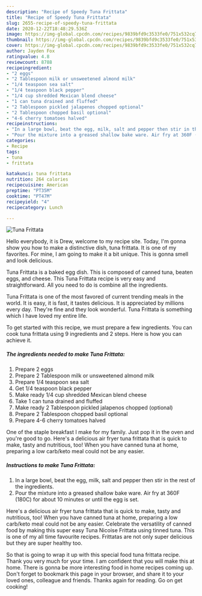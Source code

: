 ```yaml
---
description: "Recipe of Speedy Tuna Frittata"
title: "Recipe of Speedy Tuna Frittata"
slug: 2655-recipe-of-speedy-tuna-frittata
date: 2020-12-22T18:48:29.536Z
image: https://img-global.cpcdn.com/recipes/9839bfd9c3533fe0/751x532cq70/tuna-frittata-recipe-main-photo.jpg
thumbnail: https://img-global.cpcdn.com/recipes/9839bfd9c3533fe0/751x532cq70/tuna-frittata-recipe-main-photo.jpg
cover: https://img-global.cpcdn.com/recipes/9839bfd9c3533fe0/751x532cq70/tuna-frittata-recipe-main-photo.jpg
author: Jayden Fox
ratingvalue: 4.8
reviewcount: 8788
recipeingredient:
- "2 eggs"
- "2 Tablespoon milk or unsweetened almond milk"
- "1/4 teaspoon sea salt"
- "1/4 teaspoon black pepper"
- "1/4 cup shredded Mexican blend cheese"
- "1 can tuna drained and fluffed"
- "2 Tablespoon pickled jalapenos chopped optional"
- "2 Tablespoon chopped basil optional"
- "4-6 cherry tomatoes halved"
recipeinstructions:
- "In a large bowl, beat the egg, milk, salt and pepper then stir in the rest of the ingredients."
- "Pour the mixture into a greased shallow bake ware. Air fry at 360F (180C) for about 10 minutes or until the egg is set."
categories:
- Recipe
tags:
- tuna
- frittata

katakunci: tuna frittata 
nutrition: 264 calories
recipecuisine: American
preptime: "PT35M"
cooktime: "PT47M"
recipeyield: "4"
recipecategory: Lunch

---
```



![Tuna Frittata](https://img-global.cpcdn.com/recipes/9839bfd9c3533fe0/751x532cq70/tuna-frittata-recipe-main-photo.jpg)

Hello everybody, it is Drew, welcome to my recipe site. Today, I'm gonna show you how to make a distinctive dish, tuna frittata. It is one of my favorites. For mine, I am going to make it a bit unique. This is gonna smell and look delicious.

Tuna Frittata is a baked egg dish. This is composed of canned tuna, beaten eggs, and cheese. This Tuna Frittata recipe is very easy and straightforward. All you need to do is combine all the ingredients.

Tuna Frittata is one of the most favored of current trending meals in the world. It is easy, it is fast, it tastes delicious. It is appreciated by millions every day. They're fine and they look wonderful. Tuna Frittata is something which I have loved my entire life.


To get started with this recipe, we must prepare a few ingredients. You can cook tuna frittata using 9 ingredients and 2 steps. Here is how you can achieve it.

<!--inarticleads1-->

##### The ingredients needed to make Tuna Frittata:

1. Prepare 2 eggs
1. Prepare 2 Tablespoon milk or unsweetened almond milk
1. Prepare 1/4 teaspoon sea salt
1. Get 1/4 teaspoon black pepper
1. Make ready 1/4 cup shredded Mexican blend cheese
1. Take 1 can tuna drained and fluffed
1. Make ready 2 Tablespoon pickled jalapenos chopped (optional)
1. Prepare 2 Tablespoon chopped basil optional
1. Prepare 4-6 cherry tomatoes halved


One of the staple breakfast I make for my family. Just pop it in the oven and you&#39;re good to go. Here&#39;s a delicious air fryer tuna frittata that is quick to make, tasty and nutritious, too! When you have canned tuna at home, preparing a low carb/keto meal could not be any easier. 

<!--inarticleads2-->

##### Instructions to make Tuna Frittata:

1. In a large bowl, beat the egg, milk, salt and pepper then stir in the rest of the ingredients.
1. Pour the mixture into a greased shallow bake ware. Air fry at 360F (180C) for about 10 minutes or until the egg is set.


Here&#39;s a delicious air fryer tuna frittata that is quick to make, tasty and nutritious, too! When you have canned tuna at home, preparing a low carb/keto meal could not be any easier. Celebrate the versatility of canned food by making this super easy Tuna Nicoise Frittata using tinned tuna. This is one of my all time favourite recipes. Frittatas are not only super delicious but they are super healthy too. 

So that is going to wrap it up with this special food tuna frittata recipe. Thank you very much for your time. I am confident that you will make this at home. There is gonna be more interesting food in home recipes coming up. Don't forget to bookmark this page in your browser, and share it to your loved ones, colleague and friends. Thanks again for reading. Go on get cooking!
